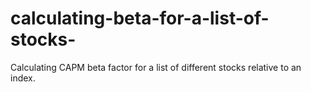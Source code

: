 # calculating-beta-for-a-list-of-stocks-
Calculating CAPM beta factor for a list of different stocks relative to an index.
